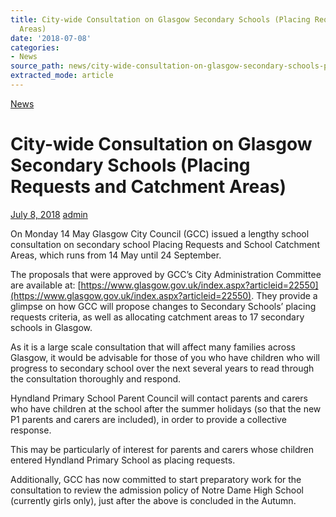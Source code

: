 ```yaml
---
title: City-wide Consultation on Glasgow Secondary Schools (Placing Requests and Catchment
  Areas)
date: '2018-07-08'
categories:
- News
source_path: news/city-wide-consultation-on-glasgow-secondary-schools-placing-requests-and-catchment-areas/index.html
extracted_mode: article
---
```

[News](/news/)

# City-wide Consultation on Glasgow Secondary Schools (Placing Requests and Catchment Areas)

[July 8, 2018](/news/city-wide-consultation-on-glasgow-secondary-schools-placing-requests-and-catchment-areas/) [admin](author/admin/)

On Monday 14 May Glasgow City Council (GCC) issued a lengthy school consultation on secondary school Placing Requests and School Catchment Areas, which runs from 14 May until 24 September.

The proposals that were approved by GCC’s City Administration Committee are available at: [https://www.glasgow.gov.uk/index.aspx?articleid=22550](https://www.glasgow.gov.uk/index.aspx?articleid=22550). They provide a glimpse on how GCC will propose changes to Secondary Schools’ placing requests criteria, as well as allocating catchment areas to 17 secondary schools in Glasgow.

As it is a large scale consultation that will affect many families across Glasgow, it would be advisable for those of you who have children who will progress to secondary school over the next several years to read through the consultation thoroughly and respond.

Hyndland Primary School Parent Council will contact parents and carers who have children at the school after the summer holidays (so that the new P1 parents and carers are included), in order to provide a collective response.

This may be particularly of interest for parents and carers whose children entered Hyndland Primary School as placing requests.

Additionally, GCC has now committed to start preparatory work for the consultation to review the admission policy of Notre Dame High School (currently girls only), just after the above is concluded in the Autumn.
